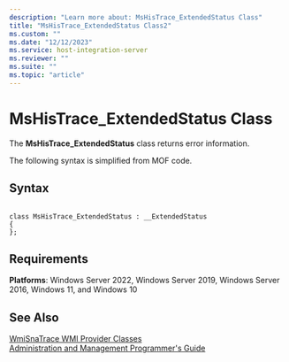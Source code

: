 ```yaml
---
description: "Learn more about: MsHisTrace_ExtendedStatus Class"
title: "MsHisTrace_ExtendedStatus Class2"
ms.custom: ""
ms.date: "12/12/2023"
ms.service: host-integration-server
ms.reviewer: ""
ms.suite: ""
ms.topic: "article"
---
```

# MsHisTrace_ExtendedStatus Class
The **MsHisTrace_ExtendedStatus** class returns error information.  
  
 The following syntax is simplified from MOF code.  
  
## Syntax  
  
```  
  
class MsHisTrace_ExtendedStatus : __ExtendedStatus  
{  
};  
```  
  
## Requirements  
 **Platforms**: Windows Server 2022, Windows Server 2019, Windows Server 2016, Windows 11, and Windows 10  
  
## See Also  
 [WmiSnaTrace WMI Provider Classes](../core/wmisnatrace-wmi-provider-classes2.md)   
 [Administration and Management Programmer's Guide](./administration-and-management-programmer-s-guide2.md)
